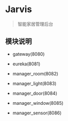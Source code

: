 # Jarvis

> 智能家居管理后台

## 模块说明

* gateway(8080)

>

* eureka(8081)

>

* manager_room(8082)

>

* manager_light(8083)

>

* manager_door(8084)

>

* manager_window(8085)

>

* manager_sensor(8086)

>